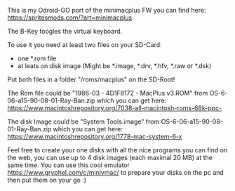 This is my Odroid-GO port of the minimacplus FW you can find here:
https://spritesmods.com/?art=minimacplus

The B-Key toogles the  virtual keyboard.

To use it you need at least two files on your SD-Card:
- one *.rom file
- at leats on disk image (Might be *.image, *.drv, *.hfv, *.raw or *.dsk)

Put both files in a folder "/roms/macplus" on the SD-Root!

The Rom file could be "1986-03 - 4D1F8172 - MacPlus v3.ROM" from
OS-6-06-a15-90-08-01-Ray-Ban.zip which you can get here: https://www.macintoshrepository.org/7038-all-macintosh-roms-68k-ppc-

The disk Image could be "System Tools.image" from
OS-6-06-a15-90-08-01-Ray-Ban.zip which you can get here: https://www.macintoshrepository.org/1778-mac-system-6-x

Feel free to create your one disks with all the nice programs you can find on the web, you can use up to 4 disk images (each maximal 20 MB) at the same time. You can use this cool emulator https://www.gryphel.com/c/minivmac/ to prepare your disks on the pc and then put them on your go :)
